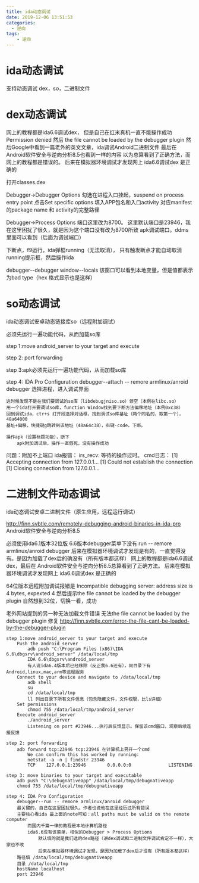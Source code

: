 ```yaml
---
title: ida动态调试
date: 2019-12-06 13:51:53
categories:
  - 逆向
tags:
	- 逆向
---
```


# ida动态调试

支持动态调试 dex，so，二进制文件

# dex动态调试
	
网上的教程都是ida6.6调试dex，
但是自己在红米真机一直不能操作成功 
	Permission denied 然后 the file cannot be loaded by the debugger plugin
然后Google中看到一篇老外的英文文章，ida调试Android二进制文件
最后在 Android软件安全与逆向分析8.5也看到一样的内容
以为总算看到了正确方法，而网上的教程都是错误的。
后来在模拟器环境调试才发现网上 ida6.6调试dex 是正确的

打开classes.dex

Debugger->Debugger Options
	勾选在进程入口挂起，suspend on process entry point
	点击Set specific options 填入APP包名和入口activity
		对应manifest的package name 和 activity的完整路径
		<manifest xmlns:android="http://schemas.android.com/apk/res/android" package="com.example.simpleencryption">
		<activity android:label="@string/app_name" android:name=".MainActivity">
		
Debugger->Process Options
	端口这里改为8700。
	这里默认端口是23946，我在这里困扰了很久，就是因为这个端口没有改为8700所致
	apk调试端口。ddms里面可以看到（后面为调试端口）
	
下断点，f9运行，ida弹框running（无法取消），
	只有触发断点才能自动取消running提示框，然后操作ida

debugger--debugger window--locals 
	该窗口可以看到本地变量，但是值都表示为bad type（hex 格式显示也是这样）	
	
# so动态调试

ida动态调试安卓动态链接库so（远程附加调试）

必须先运行一遍功能代码，从而加载so库

step 1:move android_server to your target and execute

step 2: port forwarding

step 3:apk必须先运行一遍功能代码，从而加载so库

step 4: IDA Pro Configuration
	debugger--attach -- remore armlinux/anroid debugger
	选择进程，进入调试界面
	
	这时候发现不是在我们要调试的so库（libdebugjniso.so）领空（本例在libc.so）
	用一个ida打开要调试so库，function Window找到要下断方法偏移地址（本例0xc38）
	回到调试ida，ctr+s 打开段选择对话框，找到调试so库基址（两个同名的，取第一个），48a64000
	基址+偏移，快捷键g跳转到该地址（48a64c38），右键-code，下断。
	
	操作apk（设置标题功能），断下
		apk附加调试后，操作一直假死，没有操作成功
		
		
问题：附加不上端口
	ida报错：
		irs_recv: 等待的操作过时。
	cmd日志：
		[1] Accepting connection from 127.0.0.1...
		[1] Could not establish the connection
		[1] Closing connection from 127.0.0.1...
		
		
# 二进制文件动态调试

ida动态调试安卓二进制文件（原生应用，远程运行调试）

http://finn.svbtle.com/remotely-debugging-android-binaries-in-ida-pro
Android软件安全与逆向分析8.5
	
必须使用ida6.1版本32位版
	6.6版本debugger菜单下没有 run -- remore armlinux/anroid debugger
	后来在模拟器环境调试才发现是有的，一直觉得没有。是因为加载了dex后的确没有（所有版本都这样）
网上的教程都是ida6.6调试dex，最后在 Android软件安全与逆向分析8.5总算看到了正确方法。
后来在模拟器环境调试才发现网上 ida6.6调试dex 是正确的

64位版本远程附加调试报错是 Incompatible debugging server: address size is 4 bytes, expexted 4
然后提示the file cannot be loaded by the debugger plugin
自然想到32位，切换一看，成功

老外网站提到的另一种无法加载文件错误
无法the file cannot be loaded by the debugger plugin 修复
http://finn.svbtle.com/error-the-file-cant-be-loaded-by-the-debugger-plugin

	step 1:move android_server to your target and execute
		Push the android_server
			adb push "C:\Program Files (x86)\IDA 6.6\dbgsrv\android_server" /data/local/tmp
			IDA 6.6\dbgsrv\android_server
			有人说ida6.4版本后已经移除（反正我6.6还有），同目录下有Android,linux,mac,arm等远程服务
		Connect to your device and navigate to /data/local/tmp
			adb shell
			su
			cd /data/local/tmp
			ll 列出目录下所有文件信息（包含隐藏文件，文件权限，比ls详细）
		Set permissions
			chmod 755 /data/local/tmp/android_server
		Execute android_server
			./android_server	
			Listening on port #23946...执行后反馈显示。保留该cmd窗口，观察后续连接反馈
			
	step 2: port forwarding
		adb forward tcp:23946 tcp:23946 在计算机上另开一个cmd
			We can confirm this has worked by running:
			netstat -a -n | findstr 23946
			TCP    127.0.0.1:23946        0.0.0.0:0              LISTENING
	
	step 3: move binaries to your target and executable
		adb push "C:\debugnativeapp" /data/local/tmp/debugnativeapp
		chmod 755 /data/local/tmp/debugnativeapp
		
	step 4: IDA Pro Configuration
		debugger--run -- remore armlinux/anroid debugger
		最关键的，自己在这里困扰很久。作者也说他在这里经历过所有错误
		主要核心看ida 最上面的note可知：all paths must be valid on the remote computer
			而国内千篇一律的教程是本地计算机路径
			ida6.6没有该菜单，相似的Debugger > Process Options
				默认填的就是我们选的dex路径（讲dex调试和二进制文件调试肯定不一样），大家也不改
				后来在模拟器环境调试才发现，是因为加载了dex后才没有（所有版本都这样）
		路径填 /data/local/tmp/debugnativeapp
		目录 /data/local/tmp
		hostName localhost 
		port 23946
			